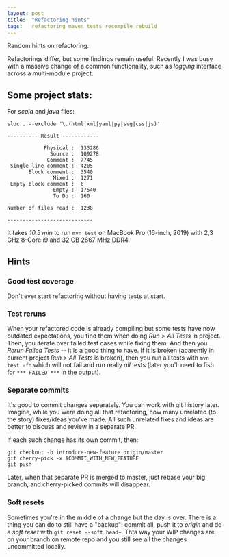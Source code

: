 ```yaml
---
layout: post
title:  "Refactoring hints"
tags:   refactoring maven tests recompile rebuild
---
```


Random hints on refactoring.

Refactorings differ, but some findings remain useful. Recently I was busy with a massive change of a common functionality,
such as _logging_ interface across a multi-module project.


## Some project stats:

For _scala_ and _java_ files:
```
sloc . --exclude '\.(html|xml|yaml|py|svg|css|js)'

---------- Result ------------

            Physical :  133286
              Source :  109278
             Comment :  7745
 Single-line comment :  4205
       Block comment :  3540
               Mixed :  1271
 Empty block comment :  6
               Empty :  17540
               To Do :  160

Number of files read :  1238

----------------------------
```

It takes *10.5 min* to run `mvn test` on MacBook Pro (16-inch, 2019) with 2,3 GHz 8-Core i9 and 32 GB 2667 MHz DDR4.


## Hints


### Good test coverage

Don't ever start refactoring without having tests at start.


### Test reruns

When your refactored code is already compiling but some tests have now outdated expectations, you find them when doing
_Run > All Tests_ in project. Then, you iterate over failed test cases while fixing them. And then you
_Rerun Failed Tests_ -- it is a good thing to have. If it is broken (aparently in current project _Run > All Tests_ is
broken), then you run all tests with `mvn test -fn` which will not fail and run really *all* tests (later you'll need
to fish for `*** FAILED ***` in the output).


### Separate commits

It's good to commit changes separately. You can work with git history later. Imagine, while you were doing all that
refactoring, how many unrelated (to the story) fixes/ideas you've made. All such unrelated fixes and ideas are better
to discuss and review in a separate PR.

If each such change has its own commit, then:

```
git checkout -b introduce-new-feature origin/master
git cherry-pick -x $COMMIT_WITH_NEW_FEATURE
git push
```

Later, when that separate PR is merged to master, just rebase your big branch, and cherry-picked commits will disappear.


### Soft resets

Sometimes you're in the middle of a change but the day is over. There is a thing you can do to still have a "backup":
commit all, push it to *origin* and do a _soft reset_ with `git reset --soft head~`. Thta way your WIP changes are on
your branch on remote repo and you still see all the changes uncommitted locally.
